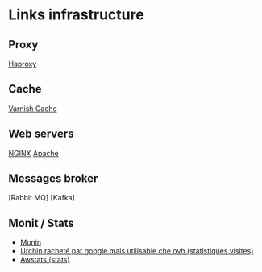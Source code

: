 # Links infrastructure

## Proxy
[Haproxy](http://www.haproxy.org/)


## Cache
[Varnish Cache](https://varnish-cache.org/)

## Web servers
[NGINX](https://www.nginx.com/)
[Apache](https://httpd.apache.org/)


## Messages broker
[Rabbit MQ]
[Kafka]

## Monit / Stats

- [Munin](http://munin-monitoring.org/)
- [Urchin racheté par google mais utilisable che ovh (statistiques visites)](https://www.urchintools.com/)
- [Awstats (stats)](https://awstats.sourceforge.io/)

